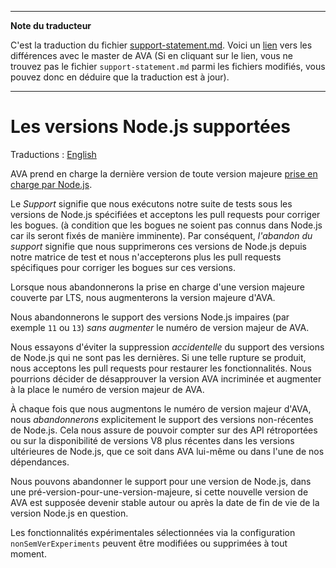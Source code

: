 ___
**Note du traducteur**

C'est la traduction du fichier [support-statement.md](https://github.com/avajs/ava/blob/main/docs/support-statement.md). Voici un [lien](https://github.com/avajs/ava/compare/ed32b8138c4e8e23bbe75ce7c945a4b5afffe1eb...main#diff-37d8e3b2a468fc951f0ab91473264dd1) vers les différences avec le master de AVA (Si en cliquant sur le lien, vous ne trouvez pas le fichier `support-statement.md` parmi les fichiers modifiés, vous pouvez donc en déduire que la traduction est à jour).
___
# Les versions Node.js supportées

Traductions : [English](https://github.com/avajs/ava/raw/main/docs/support-statement.md)

AVA prend en charge la dernière version de toute version majeure [prise en charge par Node.js](https://github.com/nodejs/Release#release-schedule).

Le *Support* signifie que nous exécutons notre suite de tests sous les versions de Node.js spécifiées et acceptons les pull requests pour corriger les bogues. (à condition que les bogues ne soient pas connus dans Node.js car ils seront fixés de manière imminente). Par conséquent, *l'abandon du support* signifie que nous supprimerons ces versions de Node.js depuis notre matrice de test et nous n'accepterons plus les pull requests spécifiques pour corriger les bogues sur ces versions.

Lorsque nous abandonnerons la prise en charge d'une version majeure couverte par LTS, nous augmenterons la version majeure d'AVA.

Nous abandonnerons le support des versions Node.js impaires (par exemple `11` ou `13`) *sans augmenter* le numéro de version majeur de AVA.

Nous essayons d'éviter la suppression *accidentelle* du support des versions de Node.js qui ne sont pas les dernières. Si une telle rupture se produit, nous acceptons les pull requests pour restaurer les fonctionnalités. Nous pourrions décider de désapprouver la version AVA incriminée et augmenter à la place le numéro de version majeur de AVA.

À chaque fois que nous augmentons le numéro de version majeur d'AVA, nous *abandonnerons* explicitement le support des versions non-récentes de Node.js. Cela nous assure de pouvoir compter sur des API rétroportées ou sur la disponibilité de versions V8 plus récentes dans les versions ultérieures de Node.js, que ce soit dans AVA lui-même ou dans l'une de nos dépendances.

Nous pouvons abandonner le support pour une version de Node.js, dans une pré-version-pour-une-version-majeure, si cette nouvelle version de AVA est supposée devenir stable autour ou après la date de fin de vie de la version Node.js en question.

Les fonctionnalités expérimentales sélectionnées via la configuration `nonSemVerExperiments` peuvent être modifiées ou supprimées à tout moment.

